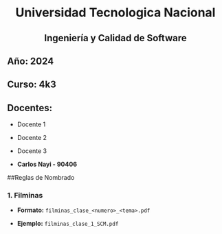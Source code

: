 <div>
  <h1 align="center">Universidad Tecnologica Nacional</h1>
  <h2 align="center">Ingeniería y Calidad de Software</h2>
</div>

## Año: 2024
## Curso: 4k3
## Docentes: 

- Docente 1
- Docente 2
- Docente 3



- **Carlos Nayi - 90406**



 

##Reglas de Nombrado

### **1. Filminas**

- **Formato:** `filminas_clase_<numero>_<tema>.pdf `

- **Ejemplo:** `filminas_clase_1_SCM.pdf ` 
